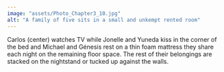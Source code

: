 ```yaml
---
image: "assets/Photo_Chapter3_10.jpg"
alt: "A family of five sits in a small and unkempt rented room"
---
```

Carlos (center) watches TV while Jonelle and Yuneda kiss in the corner of the bed and Michael and Génesis rest on a thin foam mattress they share each night on the remaining floor space. The rest of their belongings are stacked on the nightstand or tucked up against the walls.